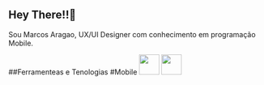 ## Hey There!!👋

Sou Marcos Aragao, UX/UI Designer com conhecimento em programação Mobile. 

##Ferramenteas e Tenologias
#Mobile
<img loading="lazy" src="https://cdn.jsdelivr.net/gh/devicons/devicon/icons/react/react-original.svg" width="40" height="40"/> <img loading="lazy" src="https://cdn.jsdelivr.net/gh/devicons/devicon/icons/kotlin/kotlin-original.svg" width="40" height="40"/>
